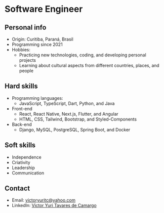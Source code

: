 <h1>Software Engineer</h1>

## **Personal info**

* Origin: Curitiba, Paraná, Brasil
* Programming since 2021
* Hobbies:
   * Practicing new technologies, coding, and developing personal projects
   * Learning about cultural aspects from different countries, places, and people  
  
## **Hard skills**

   * Programming languages:
      * JavaScript, TypeScript, Dart, Python, and Java
   * Front-end
      * React, React Native, Next.js, Flutter, and Angular
      * HTML, CSS, Tailwind, Bootstrap, and Styled-Components
   * Back-end
      * Django, MySQL, PostgreSQL, Spring Boot, and Docker
  
## **Soft skills**
   * Independence
   * Criativity
   * Leadership
   * Communication

## **Contact**
   * Email: victoryuritc@yahoo.com
   * LinkedIn: [Victor Yuri Tavares de Camargo](https://www.linkedin.com/in/victor-yuri-tavares-de-camargo/)
